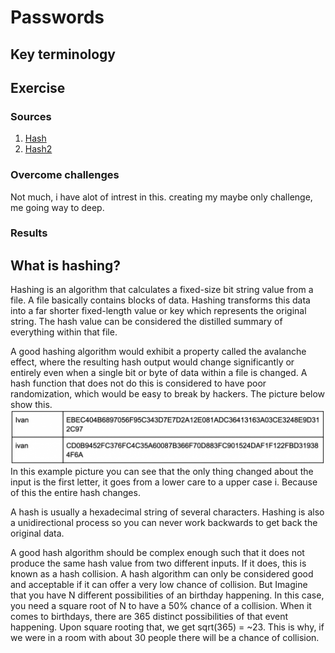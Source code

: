 # Passwords


## Key terminology





## Exercise
### Sources
1. [Hash](https://academy.moralis.io/blog/what-is-hashing-a-complete-guide-to-hashing?utm_source=gads&utm_campaign=16265974031&utm_medium=133080359906&network=g&device=m&gclid=CjwKCAjwj42UBhAAEiwACIhADl7vrirsJ-T1JikPM31AzQNzjYua4F1Gwkgc88TBHzw2I-0XpDnIZhoCW2QQAvD_BwE)
2. [Hash2](https://www.2brightsparks.com/resources/articles/introduction-to-hashing-and-its-uses.html)



### Overcome challenges
Not much, i have alot of intrest in this. creating my maybe only challenge, me going way to deep.

### Results
## What is hashing?
Hashing is an algorithm that calculates a fixed-size bit string value from a file. A file basically contains blocks of data. Hashing transforms this data into a far shorter fixed-length value or key which represents the original string. The hash value can be considered the distilled summary of everything within that file.

A good hashing algorithm would exhibit a property called the avalanche effect, where the resulting hash output would change significantly or entirely even when a single bit or byte of data within a file is changed. A hash function that does not do this is considered to have poor randomization, which would be easy to break by hackers.
The picture below show this.
![SS](../../00_includes/SEC-07/snowbally.png)
In this example picture you can see that the only thing changed about the input is the first letter, it goes from a lower care to a upper case i. Because of this the entire hash changes.

A hash is usually a hexadecimal string of several characters. Hashing is also a unidirectional process so you can never work backwards to get back the original data.

A good hash algorithm should be complex enough such that it does not produce the same hash value from two different inputs. If it does, this is known as a hash collision. A hash algorithm can only be considered good and acceptable if it can offer a very low chance of collision.
But Imagine that you have N different possibilities of an birthday happening. In this case, you need a square root of N to have a 50% chance of a collision. When it comes to birthdays, there are 365 distinct possibilities of that event happening. Upon square rooting that, we get sqrt(365) = ~23. This is why, if we were in a room with about 30 people there will be a chance of collision.

